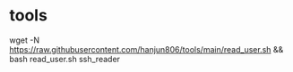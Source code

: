 # tools

wget -N https://raw.githubusercontent.com/hanjun806/tools/main/read_user.sh && bash read_user.sh ssh_reader 
